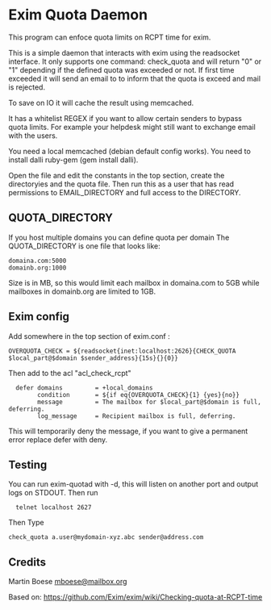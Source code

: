# Exim Quota Daemon

This program can enfoce quota limits on RCPT time for exim.

This is a simple daemon that interacts with exim using the readsocket interface.
It only supports one command: check_quota <email address> <sender address> and will
return "0" or "1" depending if the defined quota was exceeded or not.
If first time exceeded it will send an email to <email address> to inform that the quota
is exceed and mail is rejected.
 
To save on IO it will cache the result using memcached.

It has a whitelist REGEX if you want to allow certain senders to bypass quota limits. For
example your helpdesk might still want to exchange email with the users.

You need a local memcached (debian default config works).
You need to install dalli ruby-gem (gem install dalli).

Open the file and edit the constants in the top section, create the directoryies and the quota file.
Then run this as a user that has read permissions to EMAIL_DIRECTORY and full access to the DIRECTORY.

## QUOTA_DIRECTORY
If you host multiple domains you can define quota per domain
The QUOTA_DIRECTORY is one file that looks like:
```
domaina.com:5000
domainb.org:1000
```

Size is in MB, so this would limit each mailbox in domaina.com to 5GB while mailboxes in domainb.org are limited to 1GB.

## Exim config

Add somewhere in the top section of exim.conf :

 ```
 OVERQUOTA_CHECK = ${readsocket{inet:localhost:2626}{CHECK_QUOTA $local_part@$domain $sender_address}{15s}{}{0}}
 ```

Then add to the acl "acl_check_rcpt"
```
  defer domains         = +local_domains
        condition       = ${if eq{OVERQUOTA_CHECK}{1} {yes}{no}}
        message         = The mailbox for $local_part@$domain is full, deferring.
        log_message     = Recipient mailbox is full, deferring.
```
This will temporarily deny the message, if you want to give a permanent error replace defer with deny.

## Testing

You can run exim-quotad with -d, this will listen on another port and output logs on STDOUT.
Then run
```
  telnet localhost 2627  
```
Then Type

```
check_quota a.user@mydomain-xyz.abc sender@address.com
```

## Credits

Martin Boese <mboese@mailbox.org>

Based on:
https://github.com/Exim/exim/wiki/Checking-quota-at-RCPT-time
